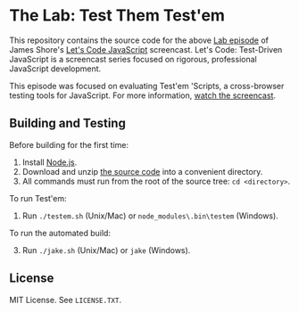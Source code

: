 The Lab: Test Them Test'em
=============

This repository contains the source code for the above [Lab episode](http://www.letscodejavascript.com/v3/episodes/lab/4) of James Shore's [Let's Code JavaScript](http://www.letscodejavascript.com) screencast. Let's Code: Test-Driven JavaScript is a screencast series focused on rigorous, professional JavaScript development.

This episode was focused on evaluating Test'em 'Scripts, a cross-browser testing tools for JavaScript. For more information, [watch the screencast](http://www.letscodejavascript.com/v3/episodes/lab/4).


Building and Testing
--------------------

Before building for the first time:

1. Install [Node.js](http://nodejs.org/download/).
2. Download and unzip [the source code](https://github.com/jamesshore/automatopia/archive/master.zip) into a convenient directory.
3. All commands must run from the root of the source tree: `cd <directory>`.

To run Test'em:

1. Run `./testem.sh` (Unix/Mac) or `node_modules\.bin\testem` (Windows).

To run the automated build:

3. Run `./jake.sh` (Unix/Mac) or `jake` (Windows).


License
-------

MIT License. See `LICENSE.TXT`.